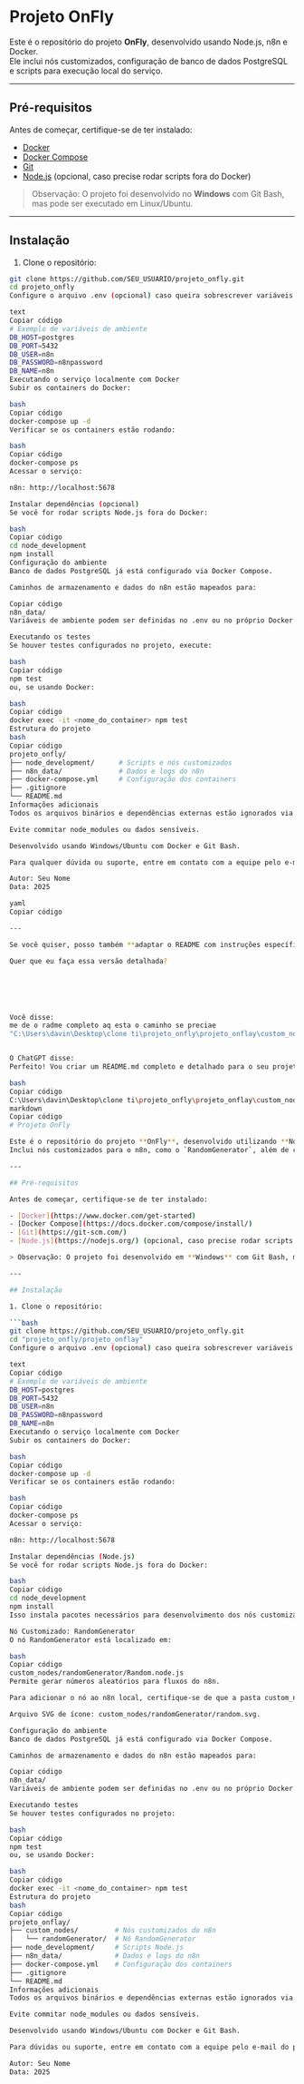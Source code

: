 # Projeto OnFly

Este é o repositório do projeto **OnFly**, desenvolvido usando Node.js, n8n e Docker.  
Ele inclui nós customizados, configuração de banco de dados PostgreSQL e scripts para execução local do serviço.

---

## Pré-requisitos

Antes de começar, certifique-se de ter instalado:

- [Docker](https://www.docker.com/get-started)  
- [Docker Compose](https://docs.docker.com/compose/install/)  
- [Git](https://git-scm.com/)  
- [Node.js](https://nodejs.org/) (opcional, caso precise rodar scripts fora do Docker)

> Observação: O projeto foi desenvolvido no **Windows** com Git Bash, mas pode ser executado em Linux/Ubuntu.

---

## Instalação

1. Clone o repositório:

```bash
git clone https://github.com/SEU_USUARIO/projeto_onfly.git
cd projeto_onfly
Configure o arquivo .env (opcional) caso queira sobrescrever variáveis padrão:

text
Copiar código
# Exemplo de variáveis de ambiente
DB_HOST=postgres
DB_PORT=5432
DB_USER=n8n
DB_PASSWORD=n8npassword
DB_NAME=n8n
Executando o serviço localmente com Docker
Subir os containers do Docker:

bash
Copiar código
docker-compose up -d
Verificar se os containers estão rodando:

bash
Copiar código
docker-compose ps
Acessar o serviço:

n8n: http://localhost:5678

Instalar dependências (opcional)
Se você for rodar scripts Node.js fora do Docker:

bash
Copiar código
cd node_development
npm install
Configuração do ambiente
Banco de dados PostgreSQL já está configurado via Docker Compose.

Caminhos de armazenamento e dados do n8n estão mapeados para:

Copiar código
n8n_data/
Variáveis de ambiente podem ser definidas no .env ou no próprio Docker Compose.

Executando os testes
Se houver testes configurados no projeto, execute:

bash
Copiar código
npm test
ou, se usando Docker:

bash
Copiar código
docker exec -it <nome_do_container> npm test
Estrutura do projeto
bash
Copiar código
projeto_onfly/
├── node_development/      # Scripts e nós customizados
├── n8n_data/              # Dados e logs do n8n
├── docker-compose.yml     # Configuração dos containers
├── .gitignore
└── README.md
Informações adicionais
Todos os arquivos binários e dependências externas estão ignorados via .gitignore.

Evite commitar node_modules ou dados sensíveis.

Desenvolvido usando Windows/Ubuntu com Docker e Git Bash.

Para qualquer dúvida ou suporte, entre em contato com a equipe pelo e-mail do projeto.

Autor: Seu Nome
Data: 2025

yaml
Copiar código

---

Se você quiser, posso também **adaptar o README com instruções específicas do seu nó customizado `RandomGenerator` no n8n**, para que qualquer pessoa que clonar o projeto consiga rodar exatamente como você tem localmente.  

Quer que eu faça essa versão detalhada?






Você disse:
me de o radme completo aq esta o caminho se preciae 
"C:\Users\davin\Desktop\clone ti\projeto_onfly\projeto_onflay\custom_nodes\randomGenerator"


O ChatGPT disse:
Perfeito! Vou criar um README.md completo e detalhado para o seu projeto, incluindo instruções específicas para o nó customizado RandomGenerator que está no caminho:

bash
Copiar código
C:\Users\davin\Desktop\clone ti\projeto_onfly\projeto_onflay\custom_nodes\randomGenerator
markdown
Copiar código
# Projeto OnFly

Este é o repositório do projeto **OnFly**, desenvolvido utilizando **Node.js**, **n8n** e **Docker**.  
Inclui nós customizados para o n8n, como o `RandomGenerator`, além de configuração de banco de dados PostgreSQL e scripts para execução local do serviço.

---

## Pré-requisitos

Antes de começar, certifique-se de ter instalado:

- [Docker](https://www.docker.com/get-started)  
- [Docker Compose](https://docs.docker.com/compose/install/)  
- [Git](https://git-scm.com/)  
- [Node.js](https://nodejs.org/) (opcional, caso precise rodar scripts fora do Docker)  

> Observação: O projeto foi desenvolvido em **Windows** com Git Bash, mas pode ser executado em **Ubuntu/Linux**.

---

## Instalação

1. Clone o repositório:

```bash
git clone https://github.com/SEU_USUARIO/projeto_onfly.git
cd "projeto_onfly/projeto_onflay"
Configure o arquivo .env (opcional) caso queira sobrescrever variáveis padrão:

text
Copiar código
# Exemplo de variáveis de ambiente
DB_HOST=postgres
DB_PORT=5432
DB_USER=n8n
DB_PASSWORD=n8npassword
DB_NAME=n8n
Executando o serviço localmente com Docker
Subir os containers do Docker:

bash
Copiar código
docker-compose up -d
Verificar se os containers estão rodando:

bash
Copiar código
docker-compose ps
Acessar o serviço:

n8n: http://localhost:5678

Instalar dependências (Node.js)
Se você for rodar scripts Node.js fora do Docker:

bash
Copiar código
cd node_development
npm install
Isso instala pacotes necessários para desenvolvimento dos nós customizados.

Nó Customizado: RandomGenerator
O nó RandomGenerator está localizado em:

bash
Copiar código
custom_nodes/randomGenerator/Random.node.js
Permite gerar números aleatórios para fluxos do n8n.

Para adicionar o nó ao n8n local, certifique-se de que a pasta custom_nodes esteja mapeada em n8n_data/custom.

Arquivo SVG de ícone: custom_nodes/randomGenerator/random.svg.

Configuração do ambiente
Banco de dados PostgreSQL já está configurado via Docker Compose.

Caminhos de armazenamento e dados do n8n estão mapeados para:

Copiar código
n8n_data/
Variáveis de ambiente podem ser definidas no .env ou no próprio Docker Compose.

Executando testes
Se houver testes configurados no projeto:

bash
Copiar código
npm test
ou, se usando Docker:

bash
Copiar código
docker exec -it <nome_do_container> npm test
Estrutura do projeto
bash
Copiar código
projeto_onflay/
├── custom_nodes/         # Nós customizados do n8n
│   └── randomGenerator/  # Nó RandomGenerator
├── node_development/     # Scripts Node.js
├── n8n_data/             # Dados e logs do n8n
├── docker-compose.yml    # Configuração dos containers
├── .gitignore
└── README.md
Informações adicionais
Todos os arquivos binários e dependências externas estão ignorados via .gitignore.

Evite commitar node_modules ou dados sensíveis.

Desenvolvido usando Windows/Ubuntu com Docker e Git Bash.

Para dúvidas ou suporte, entre em contato com a equipe pelo e-mail do projeto.

Autor: Seu Nome
Data: 2025
